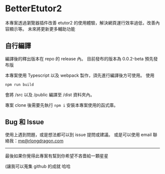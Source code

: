 # BetterEtutor2

本專案透過瀏覽器插件改善 etutor2 的使用體驗，解決網頁運行效率過低，改善內容顯示等。
未來將更新更多輔助功能

## 自行編譯
編譯後的釋出版本在 repo 的 release 內。
目前發布的版本為 0.0.2-beta 預先發布版

本專案使用 Typescript 以及 webpack 製作，須先進行編譯後方可使用。
使用
```bash
npm run build 
```
會將 /src 以及 /public 編譯至 /dist 資料夾內。

專案 clone 後需要先執行 `npm i` 安裝本專案使用的函式庫。

## Bug 和 Issue
使用上遇到問題，或是想法都可以到 issue 提問或建議。
或是可以使用 email 聯絡我：[me@rlongdragon.com](mailto:me@rlongdragon.com)

---
最後如果你覺得此專案有幫到你希望不吝嗇給一顆星星

(讓我可以蒐集 github 的成就 哈哈